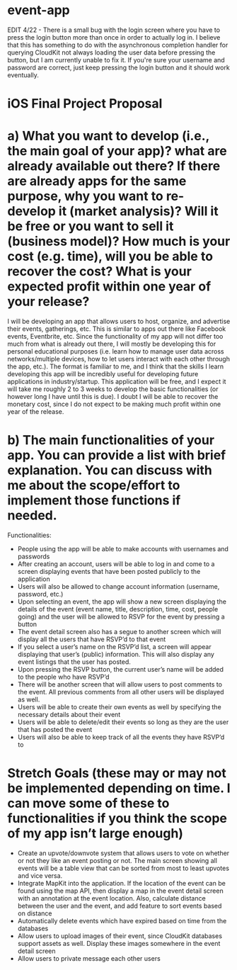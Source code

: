 # event-app
EDIT 4/22 - There is a small bug with the login screen where you have to press the login button more than once in order to actually log in. I believe that this has something to do with the asynchronous completion handler for querying CloudKit not always loading the user data before pressing the button, but I am currently unable to fix it. If you're sure your username and password are correct, just keep pressing the login button and it should work eventually.

# iOS Final Project Proposal

# a) What you want to develop (i.e., the main goal of your app)? what are already available out there? If there are already apps for the same purpose, why you want to re-develop it (market analysis)? Will it be free or you want to sell it (business model)? How much is your cost (e.g. time), will you be able to recover the cost? What is your expected profit within one year of your release?

I will be developing an app that allows users to host, organize, and advertise their events, gatherings, etc. This is similar to apps out there like Facebook events, Eventbrite, etc. 
Since the functionality of my app will not differ too much from what is already out there, I will mostly be developing this for personal educational purposes (i.e. learn how to manage user data across networks/multiple devices, how to let users interact with each other through the app, etc.). The format is familiar to me, and I think that the skills I learn developing this app will be incredibly useful for developing future applications in industry/startup. 
This application will be free, and I expect it will take me roughly 2 to 3 weeks to develop the basic functionalities (or however long I have until this is due). I doubt I will be able to recover the monetary cost, since I do not expect to be making much profit within one year of the release.


# b) The main functionalities of your app. You can provide a list with brief explanation. You can discuss with me about the scope/effort to implement those functions if needed. 

Functionalities:
- People using the app will be able to make accounts with usernames and passwords
- After creating an account, users will be able to log in and come to a screen displaying events that have been posted publicly to the application
- Users will also be allowed to change account information (username, password, etc.)
- Upon selecting an event, the app will show a new screen displaying the details of the event (event name, title, description, time, cost, people going) and the user will be allowed to RSVP for the event by pressing a button
- The event detail screen also has a segue to another screen which will display all the users that have RSVP’d to that event
- If you select a user’s name on the RSVP’d list, a screen will appear displaying that user’s (public) information. This will also display any event listings that the user has posted.
- Upon pressing the RSVP button, the current user’s name will be added to the people who have RSVP’d 
- There will be another screen that will allow users to post comments to the event. All previous comments from all other users will be displayed as well.
- Users will be able to create their own events as well by specifying the necessary details about their event
- Users will be able to delete/edit their events so long as they are the user that has posted the event
- Users will also be able to keep track of all the events they have RSVP’d to


# Stretch Goals (these may or may not be implemented depending on time. I can move some of these to functionalities if you think the scope of my app isn’t large enough)
- Create an upvote/downvote system that allows users to vote on whether or not they like an event posting or not. The main screen showing all events will be a table view that can be sorted from most to least upvotes and vice versa.
- Integrate MapKit into the application. If the location of the event can be found using the map API, then display a map in the event detail screen with an annotation at the event location. Also, calculate distance between the user and the event, and add feature to sort events based on distance
- Automatically delete events which have expired based on time from the databases 
- Allow users to upload images of their event, since CloudKit databases support assets as well. Display these images somewhere in the event detail screen
- Allow users to private message each other users
